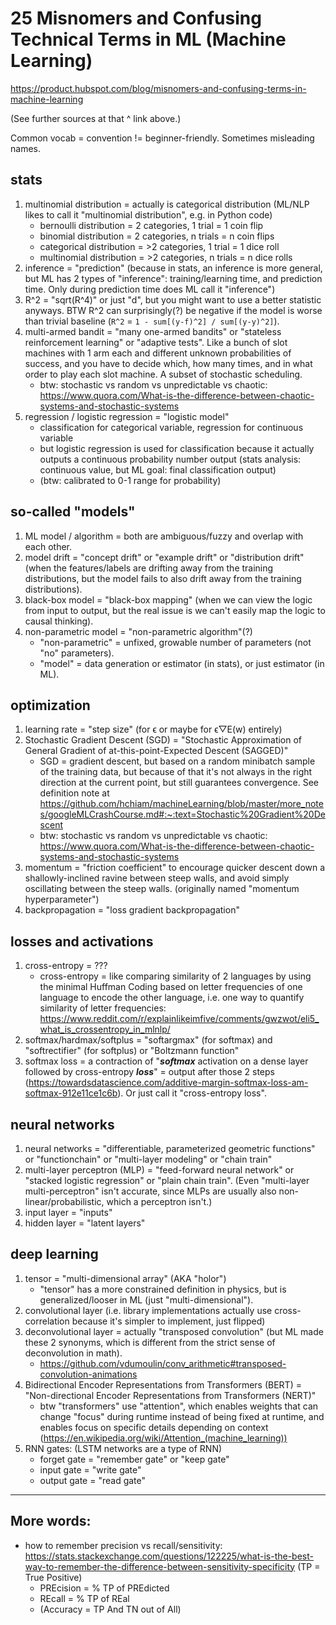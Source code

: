 # 25 Misnomers and Confusing Technical Terms in ML (Machine Learning)

https://product.hubspot.com/blog/misnomers-and-confusing-terms-in-machine-learning

(See further sources at that ^ link above.)

Common vocab = convention != beginner-friendly. Sometimes misleading names.

## stats

1. multinomial distribution = actually is categorical distribution (ML/NLP likes to call it "multinomial distribution", e.g. in Python code)
   - bernoulli distribution = 2 categories, 1 trial = 1 coin flip
   - binomial distribution = 2 categories, n trials = n coin flips
   - categorical distribution = >2 categories, 1 trial = 1 dice roll
   - multinomial distribution = >2 categories, n trials = n dice rolls
2. inference = "prediction" (because in stats, an inference is more general, but ML has 2 types of "inference": training/learning time, and prediction time. Only during prediction time does ML call it "inference")
3. R^2 = "sqrt(R^4)" or just "d", but you might want to use a better statistic anyways. BTW R^2 can surprisingly(?) be negative if the model is worse than trivial baseline (`R^2` = `1 - sum[(y-f)^2] / sum[(y-y)^2]`).
4. multi-armed bandit = "many one-armed bandits" or "stateless reinforcement learning" or "adaptive tests". Like a bunch of slot machines with 1 arm each and different unknown probabilities of success, and you have to decide which, how many times, and in what order to play each slot machine. A subset of stochastic scheduling.
   - btw: stochastic vs random vs unpredictable vs chaotic: https://www.quora.com/What-is-the-difference-between-chaotic-systems-and-stochastic-systems
5. regression / logistic regression = "logistic model"
   - classification for categorical variable, regression for continuous variable
   - but logistic regression is used for classification because it actually outputs a continuous probability number output (stats analysis: continuous value, but ML goal: final classification output)
   - (btw: calibrated to 0-1 range for probability)

## so-called "models"

1. ML model / algorithm = both are ambiguous/fuzzy and overlap with each other.
2. model drift = "concept drift" or "example drift" or "distribution drift" (when the features/labels are drifting away from the training distributions, but the model fails to also drift away from the training distributions).
3. black-box model = "black-box mapping" (when we can view the logic from input to output, but the real issue is we can't easily map the logic to causal thinking).
4. non-parametric model = "non-parametric algorithm"(?)
   - "non-parametric" = unfixed, growable number of parameters (not "no" parameters).
   - "model" = data generation or estimator (in stats), or just estimator (in ML).

## optimization

1. learning rate = "step size" (for ϵ or maybe for ϵ▽E(w) entirely)
2. Stochastic Gradient Descent (SGD) = "Stochastic Approximation of General Gradient of at-this-point-Expected Descent (SAGGED)"
   - SGD = gradient descent, but based on a random minibatch sample of the training data, but because of that it's not always in the right direction at the current point, but still guarantees convergence. See definition note at https://github.com/hchiam/machineLearning/blob/master/more_notes/googleMLCrashCourse.md#:~:text=Stochastic%20Gradient%20Descent
   - btw: stochastic vs random vs unpredictable vs chaotic: https://www.quora.com/What-is-the-difference-between-chaotic-systems-and-stochastic-systems
3. momentum = "friction coefficient" to encourage quicker descent down a shallowly-inclined ravine between steep walls, and avoid simply oscillating between the steep walls. (originally named "momentum hyperparameter")
4. backpropagation = "loss gradient backpropagation"

## losses and activations

1. cross-entropy = ???
   - cross-entropy = like comparing similarity of 2 languages by using the minimal Huffman Coding based on letter frequencies of one language to encode the other language, i.e. one way to quantify similarity of letter frequencies: https://www.reddit.com/r/explainlikeimfive/comments/gwzwot/eli5_what_is_crossentropy_in_mlnlp/
2. softmax/hardmax/softplus = "softargmax" (for softmax) and "softrectifier" (for softplus) or "Boltzmann function"
3. softmax loss = a contraction of "_**softmax**_ activation on a dense layer followed by cross-entropy _**loss**_" = output after those 2 steps (https://towardsdatascience.com/additive-margin-softmax-loss-am-softmax-912e11ce1c6b). Or just call it "cross-entropy loss".

## neural networks

1. neural networks = "differentiable, parameterized geometric functions" or "functionchain" or "multi-layer modeling" or "chain train"
2. multi-layer perceptron (MLP) = "feed-forward neural network" or "stacked logistic regression" or "plain chain train". (Even "multi-layer multi-perceptron" isn't accurate, since MLPs are usually also non-linear/probabilistic, which a perceptron isn't.)
3. input layer = "inputs"
4. hidden layer = "latent layers"

## deep learning

1. tensor = "multi-dimensional array" (AKA "holor")
   - "tensor" has a more constrained definition in physics, but is generalized/looser in ML (just "multi-dimensional").
2. convolutional layer (i.e. library implementations actually use cross-correlation because it's simpler to implement, just flipped)
3. deconvolutional layer = actually "transposed convolution" (but ML made these 2 synonyms, which is different from the strict sense of deconvolution in math).
   - https://github.com/vdumoulin/conv_arithmetic#transposed-convolution-animations
4. Bidirectional Encoder Representations from Transformers (BERT) = "Non-directional Encoder Representations from Transformers (NERT)"
   - btw "transformers" use "attention", which enables weights that can change "focus" during runtime instead of being fixed at runtime, and enables focus on specific details depending on context (https://en.wikipedia.org/wiki/Attention_(machine_learning))
5. RNN gates: (LSTM networks are a type of RNN)
   - forget gate = "remember gate" or "keep gate"
   - input gate = "write gate"
   - output gate = "read gate"

<hr></hr>

## More words:

- how to remember precision vs recall/sensitivity: https://stats.stackexchange.com/questions/122225/what-is-the-best-way-to-remember-the-difference-between-sensitivity-specificity (TP = True Positive)
  - PREcision = % TP of PREdicted
  - REcall = % TP of REal
  - (Accuracy = TP And TN out of All)

